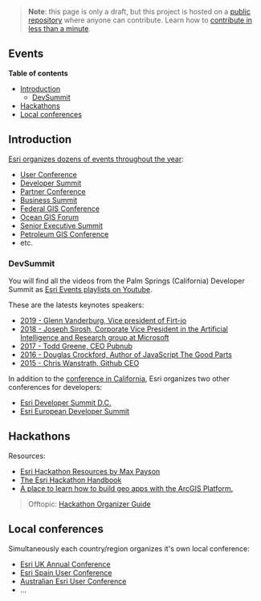 > **Note**: this page is only a draft, but this project is hosted on a [public repository](https://github.com/hhkaos/awesome-arcgis) where anyone can contribute. Learn how to [contribute in less than a minute](https://github.com/hhkaos/awesome-arcgis/blob/master/CONTRIBUTING.md#contributions).

## Events

<!-- START doctoc generated TOC please keep comment here to allow auto update -->
<!-- DON'T EDIT THIS SECTION, INSTEAD RE-RUN doctoc TO UPDATE -->
**Table of contents**

- [Introduction](#introduction)
  - [DevSummit](#devsummit)
- [Hackathons](#hackathons)
- [Local conferences](#local-conferences)

<!-- END doctoc generated TOC please keep comment here to allow auto update -->

## Introduction

[Esri organizes dozens of events throughout the year](https://www.esri.com/en-us/about/events/index/overview):

* [User Conference](https://www.esri.com/en-us/about/events/uc/overview)
* [Developer Summit](https://www.esri.com/en-us/about/events/devsummit/overview)
* [Partner Conference](https://www.esri.com/en-us/about/events/partner-conference/overview)
* [Business Summit](https://www.esri.com/en-us/about/events/esri-business-community/overview)
* [Federal GIS Conference](https://www.esri.com/en-us/about/events/federal-gis-conference/overview)
* [Ocean GIS Forum](https://www.esri.com/en-us/about/events/ocean-gis-forum/overview)
* [Senior Executive Summit](https://www.esri.com/en-us/about/events/ses/overview)
* [Petroleum GIS Conference](https://www.esri.com/en-us/about/events/petroleum-gis-conference/overview)
* etc.


### DevSummit

You will find all the videos from the Palm Springs (California) Developer Summit as [Esri Events playlists on Youtube](https://www.youtube.com/channel/UC_yE3TatdZKAXvt_TzGJ6mw/playlists).

These are the latests keynotes speakers:

* [2019 - Glenn Vanderburg, Vice president of Firt-io](https://www.youtube.com/watch?v=NNGaXxMueiw)
* [2018 - Joseph Sirosh, Corporate Vice President in the Artificial Intelligence and Research group at Microsoft](https://www.youtube.com/watch?v=NNGaXxMueiw)
* [2017 - Todd Greene, CEO Pubnub](https://www.youtube.com/watch?v=yrbODI7cuAk)
* [2016 - Douglas Crockford, Author of JavaScript The Good Parts](http://www.esri.com/videos/watch?videoid=4998&isLegacy=true&title=dev-summit-keynote:-douglas-crockford)
* [2015 - Chris Wanstrath, Github CEO](https://www.youtube.com/watch?v=5pP_0oAHqaY)

In addition to the [conference in California](http://www.esri.com/events/devsummit), Esri organizes two other conferences for developers:

* [Esri Developer Summit D.C.](http://www.esri.com/events/devsummit-dc)
* [Esri European Developer Summit](http://www.esri.com/events/devsummit-europe)

## Hackathons

Resources:
* [Esri Hackathon Resources by Max Payson](https://github.com/mpayson/hackathon-resources)
* [The Esri Hackathon Handbook](http://hackathon-handbook.com/appendix.html)
* [A place to learn how to build geo apps with the ArcGIS Platform.](https://github.com/Esri/geodev-hackerlabs)

> Offtopic: [Hackathon Organizer Guide](https://guide.mlh.io/)

## Local conferences

Simultaneously each country/region organizes it's own local conference:

* [Esri UK Annual Conference](https://www.esriuk.com/en-gb/about/events/ac/overview)
* [Esri Spain User Conference](https://conferencia.esri.es/)
* [Australian Esri User Conference](https://esriaustralia.com.au/events-ozri)
* ...
